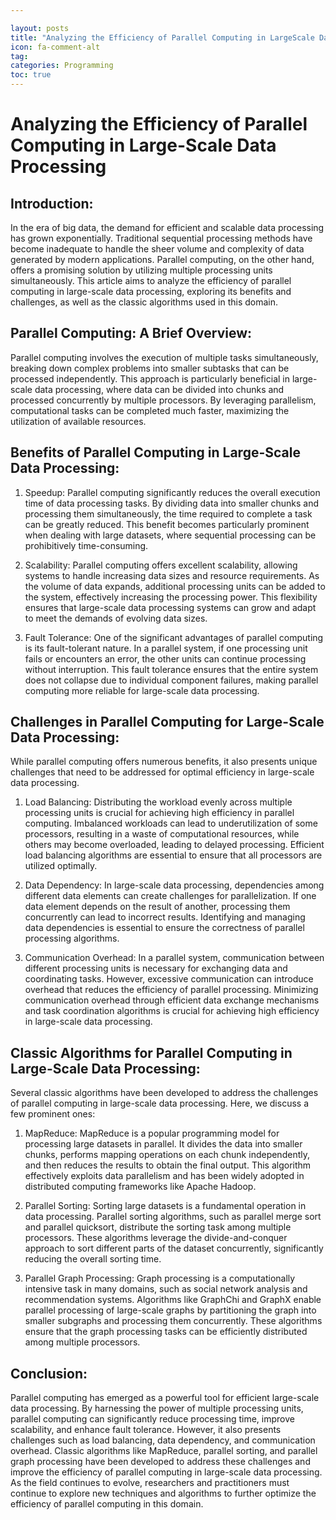 ```yaml
---

layout: posts
title: "Analyzing the Efficiency of Parallel Computing in LargeScale Data Processing"
icon: fa-comment-alt
tag:      
categories: Programming
toc: true
---
```




# Analyzing the Efficiency of Parallel Computing in Large-Scale Data Processing

## Introduction:
In the era of big data, the demand for efficient and scalable data processing has grown exponentially. Traditional sequential processing methods have become inadequate to handle the sheer volume and complexity of data generated by modern applications. Parallel computing, on the other hand, offers a promising solution by utilizing multiple processing units simultaneously. This article aims to analyze the efficiency of parallel computing in large-scale data processing, exploring its benefits and challenges, as well as the classic algorithms used in this domain.

## Parallel Computing: A Brief Overview:
Parallel computing involves the execution of multiple tasks simultaneously, breaking down complex problems into smaller subtasks that can be processed independently. This approach is particularly beneficial in large-scale data processing, where data can be divided into chunks and processed concurrently by multiple processors. By leveraging parallelism, computational tasks can be completed much faster, maximizing the utilization of available resources.

## Benefits of Parallel Computing in Large-Scale Data Processing:
1. Speedup: Parallel computing significantly reduces the overall execution time of data processing tasks. By dividing data into smaller chunks and processing them simultaneously, the time required to complete a task can be greatly reduced. This benefit becomes particularly prominent when dealing with large datasets, where sequential processing can be prohibitively time-consuming.

2. Scalability: Parallel computing offers excellent scalability, allowing systems to handle increasing data sizes and resource requirements. As the volume of data expands, additional processing units can be added to the system, effectively increasing the processing power. This flexibility ensures that large-scale data processing systems can grow and adapt to meet the demands of evolving data sizes.

3. Fault Tolerance: One of the significant advantages of parallel computing is its fault-tolerant nature. In a parallel system, if one processing unit fails or encounters an error, the other units can continue processing without interruption. This fault tolerance ensures that the entire system does not collapse due to individual component failures, making parallel computing more reliable for large-scale data processing.

## Challenges in Parallel Computing for Large-Scale Data Processing:
While parallel computing offers numerous benefits, it also presents unique challenges that need to be addressed for optimal efficiency in large-scale data processing.

1. Load Balancing: Distributing the workload evenly across multiple processing units is crucial for achieving high efficiency in parallel computing. Imbalanced workloads can lead to underutilization of some processors, resulting in a waste of computational resources, while others may become overloaded, leading to delayed processing. Efficient load balancing algorithms are essential to ensure that all processors are utilized optimally.

2. Data Dependency: In large-scale data processing, dependencies among different data elements can create challenges for parallelization. If one data element depends on the result of another, processing them concurrently can lead to incorrect results. Identifying and managing data dependencies is essential to ensure the correctness of parallel processing algorithms.

3. Communication Overhead: In a parallel system, communication between different processing units is necessary for exchanging data and coordinating tasks. However, excessive communication can introduce overhead that reduces the efficiency of parallel processing. Minimizing communication overhead through efficient data exchange mechanisms and task coordination algorithms is crucial for achieving high efficiency in large-scale data processing.

## Classic Algorithms for Parallel Computing in Large-Scale Data Processing:
Several classic algorithms have been developed to address the challenges of parallel computing in large-scale data processing. Here, we discuss a few prominent ones:

1. MapReduce: MapReduce is a popular programming model for processing large datasets in parallel. It divides the data into smaller chunks, performs mapping operations on each chunk independently, and then reduces the results to obtain the final output. This algorithm effectively exploits data parallelism and has been widely adopted in distributed computing frameworks like Apache Hadoop.

2. Parallel Sorting: Sorting large datasets is a fundamental operation in data processing. Parallel sorting algorithms, such as parallel merge sort and parallel quicksort, distribute the sorting task among multiple processors. These algorithms leverage the divide-and-conquer approach to sort different parts of the dataset concurrently, significantly reducing the overall sorting time.

3. Parallel Graph Processing: Graph processing is a computationally intensive task in many domains, such as social network analysis and recommendation systems. Algorithms like GraphChi and GraphX enable parallel processing of large-scale graphs by partitioning the graph into smaller subgraphs and processing them concurrently. These algorithms ensure that the graph processing tasks can be efficiently distributed among multiple processors.

## Conclusion:
Parallel computing has emerged as a powerful tool for efficient large-scale data processing. By harnessing the power of multiple processing units, parallel computing can significantly reduce processing time, improve scalability, and enhance fault tolerance. However, it also presents challenges such as load balancing, data dependency, and communication overhead. Classic algorithms like MapReduce, parallel sorting, and parallel graph processing have been developed to address these challenges and improve the efficiency of parallel computing in large-scale data processing. As the field continues to evolve, researchers and practitioners must continue to explore new techniques and algorithms to further optimize the efficiency of parallel computing in this domain.